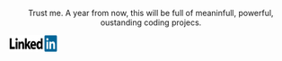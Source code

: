 <p align="center"> 
  Trust me. A year from now, this will be full of meaninfull, powerful, oustanding coding projecs.
</p>

<a href="https://www.linkedin.com/in/fernandochaza"><img src="imgs/LinkedIn_Logo.png" alt="LinkedIn" width="85" height="30"></a>

<!--
**fernandochaza/fernandochaza** is a ✨ _special_ ✨ repository because its `README.md` (this file) appears on your GitHub profile.

Here are some ideas to get you started:

- 🔭 I’m currently working on ...
- 🌱 I’m currently learning ...
- 👯 I’m looking to collaborate on ...
- 🤔 I’m looking for help with ...
- 💬 Ask me about ...
- 📫 How to reach me: ...
- 😄 Pronouns: ...
- ⚡ Fun fact: ...
-->
